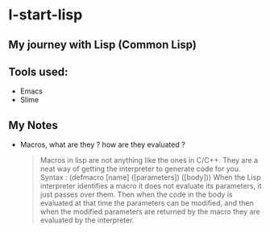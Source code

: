 # I-start-lisp
## My journey with Lisp (Common Lisp)

## Tools used:
- Emacs
- Slime

## My Notes

- Macros, what are they ? how are they evaluated ?

  >Macros in lisp are not anything like the ones in C/C++. 
  They are a neat way of getting the interpreter to generate code for you.
  Syntax : (defmacro [name] ([parameters]) ([body]))
  When the Lisp interpreter identifies a macro it does not evaluate its parameters, it just passes over them.
  Then when the code in the body is evaluated at that time the parameters can be modified, and then when the 
  modified parameters are returned by the macro they are evaluated by the interpreter.
